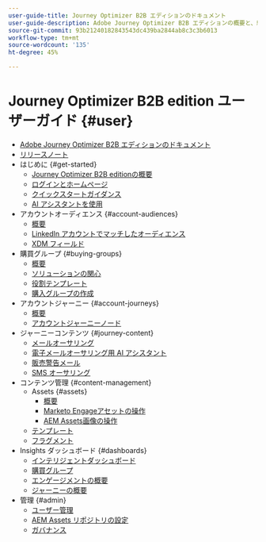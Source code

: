 ```yaml
---
user-guide-title: Journey Optimizer B2B エディションのドキュメント
user-guide-description: Adobe Journey Optimizer B2B エディションの概要と、組み込みの生成 AI と業界最先端の自動化機能を使用して、アカウントと購買グループのジャーニーを調整する方法について説明します。
source-git-commit: 93b21240182843543dc439ba2844ab8c3c3b6013
workflow-type: tm+mt
source-wordcount: '135'
ht-degree: 45%

---
```



# Journey Optimizer B2B edition ユーザーガイド {#user}

+ [Adobe Journey Optimizer B2B エディションのドキュメント](guide-overview.md)
+ [リリースノート](./release-notes/release-notes.md)
+ はじめに {#get-started}
   + [Journey Optimizer B2B editionの概要](about-journey-optimizer-b2b-edition.md)
   + [ログインとホームページ](home-page.md)
   + [クイックスタートガイダンス](./start/get-started.md)
   + [AI アシスタントを使用](./start/ai-assistant.md)
+ アカウントオーディエンス {#account-audiences}
   + [概要](./audiences/account-audience-overview.md)
   + [LinkedIn アカウントでマッチしたオーディエンス](./data/linkedin-account-matched-audiences.md)
   + [XDM フィールド](./data/field-mapping.md)
+ 購買グループ {#buying-groups}
   + [概要](./buying-groups/buying-groups-overview.md)
   + [ソリューションの関心](./buying-groups/solution-interests.md)
   + [役割テンプレート](./buying-groups/buying-groups-role-templates.md)
   + [購入グループの作成](./buying-groups/buying-groups-create.md)
+ アカウントジャーニー {#account-journeys}
   + [概要](./journeys/journey-overview.md)
   + [アカウントジャーニーノード](./journeys/journey-nodes.md)
+ ジャーニーコンテンツ {#journey-content}
   + [メールオーサリング](./content/email-authoring.md)
   + [電子メールオーサリング用 AI アシスタント](./content/ai-assistant-emails.md)
   + [販売警告メール](./content/sales-alert-email.md)
   + [SMS オーサリング](./content/sms-authoring.md)
+ コンテンツ管理 {#content-management}
   + Assets {#assets}
      + [概要](./content/assets-overview.md)
      + [Marketo Engageアセットの操作](./content/marketo-engage-design-studio.md)
      + [AEM Assets画像の操作](./content/aem-assets.md)
   + [テンプレート](./content/email-templates.md)
   + [フラグメント](./content/fragments.md)
+ Insights ダッシュボード {#dashboards}
   + [インテリジェントダッシュボード](./dashboards/intelligent-dashboard.md)
   + [購買グループ](./dashboards/buying-groups-dashboard.md)
   + [エンゲージメントの概要](./dashboards/engagement-dashboard.md)
   + [ジャーニーの概要](./dashboards/journeys-dashboard.md)
+ 管理 {#admin}
   + [ユーザー管理](./admin/user-management.md)
   + [AEM Assets リポジトリの設定](./admin/configure-aem-repositories.md)
   + [ガバナンス](./admin/governance.md)
